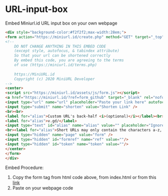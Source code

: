 # URL-input-box
Embed Miniurl.id URL input box on your own webpage
```html
<div style="background-color:#f2f2f2;max-width:28em;">
<form action="https://miniurl.id/create.php" method="GET" target="_top">
<!--
    DO NOT CHANGE ANYTHING IN THIS EMBED CODE
    (except style, autofocus, & tabindex attribute)
    So that your url can be shortened correctly
    By embed this code, you are agreeing to the terms
    of use (https://miniurl.id/terms.php)
    
    https://MiniURL.id
    Copyright (c) 2020 MiniURL Developer
-->
<center>
<script src="https://miniurl.id/assets/js/form.js"></script>
<a href="https://miniurl.id/?ref=form_github" target="_blank" rel="nofollow">Customizeable Instant Url Shortener by MiniURL.id</a><br><br>
<input type="url" name="url" placeholder="Paste your link here" autofocus required autocomplete="off" autocapitalize="off" autocorrect="off" tabindex="1">
<input type="submit" name="shorten" value="Shorten Link" /> 
<br><br>
<label for="alias">Custom URL's back-half <i>(optional)</i></label><br>
<label for="alias">v.gd/</label>
<input type="text" id="alias" name="alias" value="" placeholder="Ignore for random URL's back-half"  size="25" maxlength="32" pattern="^[a-zA-Z0-9_]+$" title="May only contain the characters a-z, 0-9 and underscore. Min 5 characters" autocomplete="off" autocapitalize="off" autocorrect="off" tabindex="2">
<br><label for="alias">Short URLs may only contain the characters a-z, 0-9 and underscore. Min 5 characters</label>
<input type="hidden" name="page" value="form" />
<input type="hidden" id="formref" name="ref" value=""/>
<input type="hidden" id="token" name="token" value=""/>
</center>
</form>
</div>
```
Embed Procedure:
1. Copy the form tag from html code above, from index.html or from this [link](https://miniurl.id/tools/link-click-analytics?ref=github&page=https%3A%2F%2Fgithub.com%2Fminiurl%2FURL-input-box&redirto=https%3A%2F%2Fminiurl.id%2Fapps.php%3Fref%3Dgithub%23URL_Input_Box&event=open_link&message=url_input_box)
2. Paste on your webpage code
